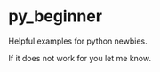 py_beginner
===========

Helpful examples for python newbies.

If it does not work for you let me know.


